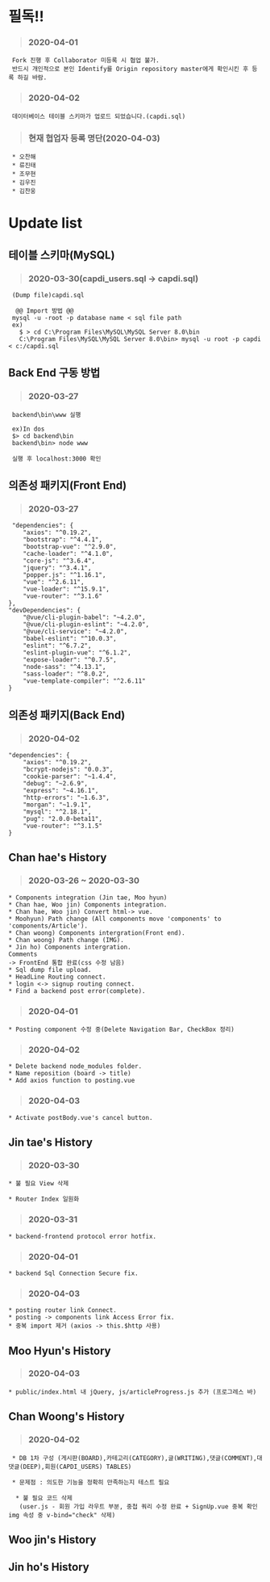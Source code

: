 필독!!
====
 > ### 2020-04-01
     Fork 진행 후 Collaborator 미등록 시 협업 불가.
     반드시 개인적으로 본인 Identify를 Origin repository master에게 확인시킨 후 등록 하길 바람.

 > ### 2020-04-02
     데이터베이스 테이블 스키마가 업로드 되었습니다.(capdi.sql)

 > ### 현재 협업자 등록 명단(2020-04-03)
     * 오찬해
     * 류진태
     * 조무현
     * 김우진
     * 김찬웅

Update list
=============
테이블 스키마(MySQL)
-------
 > ### 2020-03-30(capdi_users.sql -> capdi.sql)
 
     (Dump file)capdi.sql
     
      @@ Import 방법 @@
     mysql -u -root -p database name < sql file path
     ex) 
       $ > cd C:\Program Files\MySQL\MySQL Server 8.0\bin
       C:\Program Files\MySQL\MySQL Server 8.0\bin> mysql -u root -p capdi < c:/capdi.sql

Back End 구동 방법
-------
 > ### 2020-03-27
     backend\bin\www 실행

     ex)In dos
     $> cd backend\bin
     backend\bin> node www

     실행 후 localhost:3000 확인

의존성 패키지(Front End)
-------
 > ### 2020-03-27
 
     "dependencies": {
        "axios": "^0.19.2",
        "bootstrap": "^4.4.1",
        "bootstrap-vue": "^2.9.0",
        "cache-loader": "^4.1.0",
        "core-js": "^3.6.4",
        "jquery": "^3.4.1",
        "popper.js": "^1.16.1",
        "vue": "^2.6.11",
        "vue-loader": "^15.9.1",
        "vue-router": "^3.1.6"
    },
    "devDependencies": {
        "@vue/cli-plugin-babel": "~4.2.0",
        "@vue/cli-plugin-eslint": "~4.2.0",
        "@vue/cli-service": "~4.2.0",
        "babel-eslint": "^10.0.3",
        "eslint": "^6.7.2",
        "eslint-plugin-vue": "^6.1.2",
        "expose-loader": "^0.7.5",
        "node-sass": "^4.13.1",
        "sass-loader": "^8.0.2",
        "vue-template-compiler": "^2.6.11"
    }

의존성 패키지(Back End)
-------
 > ### 2020-04-02

    "dependencies": {
        "axios": "^0.19.2",
        "bcrypt-nodejs": "0.0.3",
        "cookie-parser": "~1.4.4",
        "debug": "~2.6.9",
        "express": "~4.16.1",
        "http-errors": "~1.6.3",
        "morgan": "~1.9.1",
        "mysql": "^2.18.1",
        "pug": "2.0.0-beta11",
        "vue-router": "^3.1.5"
    }

Chan hae's History
-----------
 > ### 2020-03-26 ~ 2020-03-30
    * Components integration (Jin tae, Moo hyun)
    * Chan hae, Woo jin) Components integration.
    * Chan hae, Woo jin) Convert html-> vue.
    * Moohyun) Path change (All components move 'components' to 'components/Article').
    * Chan woong) Components intergration(Front end).
    * Chan woong) Path change (IMG).
    * Jin ho) Components intergration.  
    Comments
    -> FrontEnd 통합 완료(css 수정 남음)
    * Sql dump file upload.
    * HeadLine Routing connect.
    * login <-> signup routing connect.
    * Find a backend post error(complete).
 > ### 2020-04-01
    * Posting component 수정 중(Delete Navigation Bar, CheckBox 정리)
 > ### 2020-04-02
    * Delete backend node_modules folder.
    * Name reposition (board -> title)
    * Add axios function to posting.vue
 > ### 2020-04-03
    * Activate postBody.vue's cancel button.
    
Jin tae's History
-----------
> ### 2020-03-30

    * 불 필요 View 삭제
    
    * Router Index 일원화
    
> ### 2020-03-31
    
    * backend-frontend protocol error hotfix.
    
> ### 2020-04-01

    * backend Sql Connection Secure fix.
    
> ### 2020-04-03

    * posting router link Connect.
    * posting -> components link Access Error fix.
    * 중복 import 제거 (axios -> this.$http 사용) 

Moo Hyun's History
-----------
> ### 2020-04-03

    * public/index.html 내 jQuery, js/articleProgress.js 추가 (프로그레스 바)

Chan Woong's History
-----------
 > ### 2020-04-02
     * DB 1차 구성 (게시판(BOARD),카테고리(CATEGORY),글(WRITING),댓글(COMMENT),대댓글(DEEP),회원(CAPDI_USERS) TABLES)

     * 문제점 : 의도한 기능을 정확히 만족하는지 테스트 필요

      * 불 필요 코드 삭제
       (user.js - 회원 가입 라우트 부분, 중첩 쿼리 수정 완료 + SignUp.vue 중복 확인 img 속성 중 v-bind="check" 삭제)

Woo jin's History
-----------

Jin ho's History
-----------
